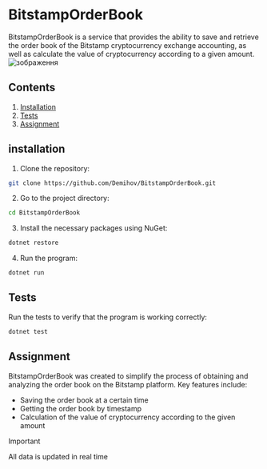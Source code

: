 # BitstampOrderBook

BitstampOrderBook is a service that provides the ability to save and retrieve the order book of the Bitstamp cryptocurrency exchange accounting, as well as calculate the value of cryptocurrency according to a given amount.
![зображення](https://github.com/Demihov/BitstampOrderBook/assets/32543463/a6ce7e25-0be2-40c7-b778-2e0fab296c37)

## Contents

1. [Installation](#installation)
2. [Tests](#tests)
3. [Assignment](#assignment)

## installation

1. Clone the repository:

```bash
git clone https://github.com/Demihov/BitstampOrderBook.git
```

2. Go to the project directory:

```bash
cd BitstampOrderBook
```
   3. Install the necessary packages using NuGet:

```bash
dotnet restore
```
4. Run the program:

```bash
dotnet run
```
## Tests

Run the tests to verify that the program is working correctly:

```bash
dotnet test
```

## Assignment
BitstampOrderBook was created to simplify the process of obtaining and analyzing the order book on the Bitstamp platform. Key features include:

- Saving the order book at a certain time
- Getting the order book by timestamp
- Calculation of the value of cryptocurrency according to the given amount

> [!IMPORTANT]
> All data is updated in real time
